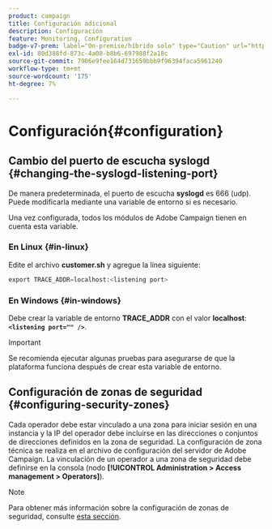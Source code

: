 ```yaml
---
product: campaign
title: Configuración adicional
description: Configuración
feature: Monitoring, Configuration
badge-v7-prem: label="On-premise/híbrido solo" type="Caution" url="https://experienceleague.adobe.com/docs/campaign-classic/using/installing-campaign-classic/architecture-and-hosting-models/hosting-models-lp/hosting-models.html?lang=es" tooltip="Se aplica solo a implementaciones On-premise e híbridas"
exl-id: 80d388fd-873c-4a08-b8b6-697988f2a18c
source-git-commit: 7906e9fee164d731659bbb9f96394faca5961240
workflow-type: tm+mt
source-wordcount: '175'
ht-degree: 7%

---
```


# Configuración{#configuration}



## Cambio del puerto de escucha syslogd {#changing-the-syslogd-listening-port}

De manera predeterminada, el puerto de escucha **syslogd** es 666 (udp). Puede modificarla mediante una variable de entorno si es necesario.

Una vez configurada, todos los módulos de Adobe Campaign tienen en cuenta esta variable.

### En Linux {#in-linux}

Edite el archivo **customer.sh** y agregue la línea siguiente:

```sql
export TRACE_ADDR=localhost:<listening port>
```

### En Windows {#in-windows}

Debe crear la variable de entorno **TRACE_ADDR** con el valor **localhost**: **`<listening port="" />`**.

>[!IMPORTANT]
>
>Se recomienda ejecutar algunas pruebas para asegurarse de que la plataforma funciona después de crear esta variable de entorno.

## Configuración de zonas de seguridad {#configuring-security-zones}

Cada operador debe estar vinculado a una zona para iniciar sesión en una instancia y la IP del operador debe incluirse en las direcciones o conjuntos de direcciones definidos en la zona de seguridad. La configuración de zona técnica se realiza en el archivo de configuración del servidor de Adobe Campaign. La vinculación de un operador a una zona de seguridad debe definirse en la consola (nodo **[!UICONTROL Administration > Access management > Operators]**).

>[!NOTE]
>
>Para obtener más información sobre la configuración de zonas de seguridad, consulte [esta sección](../../installation/using/security-zones.md).
